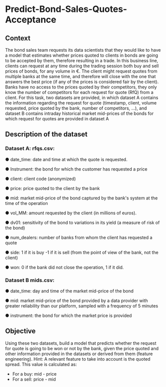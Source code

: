 # Predict-Bond-Sales-Quotes-Acceptance

<pyspark based implementation>

## Context

The bond sales team requests its data scientists that they would like to have a model that
estimates whether prices quoted to clients in bonds are going to be accepted by them,
therefore resulting in a trade. In this business line, clients can request at any time during the
trading session both buy and sell prices of bonds, for any volume in €. The client might
request quotes from multiple banks at the same time, and therefore will close with the one
that answers the best price (if any of the prices is considered fair by the client). Banks have
no access to the prices quoted by their competitors, they only know the number of
competitors for each request for quote (RfQ) from a client.
For this task, two datasets are provided, in which dataset A contains the information
regarding the request for quote (timestamp, client, volume requested, price quoted by the
bank, number of competitors, …), and dataset B contains intraday historical market
mid-prices of the bonds for which request for quotes are provided in dataset A

## Description of the dataset

### Dataset A: rfqs.csv:
● date_time: date and time at which the quote is requested.
  
● Instrument: the bond for which the customer has requested a price
  
● client: client code (anonymized)
  
● price: price quoted to the client by the bank
  
● mid: market mid-price of the bond captured by the bank's system at the time of the
operation
  
● vol_MM: amount requested by the client (in millions of euros).
  
● dv01: sensitivity of the bond to variations in its yield (a measure of risk of the bond)
  
● num_dealers: number of banks from whom the client has requested a quote
  
● side: 1 if it is buy -1 if it is sell (from the point of view of the bank, not the client)
  
● won: 0 if the bank did not close the operation, 1 if it did.

### Dataset B mids.csv:
● date_time: day and time of the market mid-price of the bond
  
● mid: market mid-price of the bond provided by a data provider with greater reliability
than our platform, sampled with a frequency of 5 minutes
  
● instrument: the bond for which the market price is provided


## Objective

Using these two datasets, build a model that predicts whether the request for quote is going
to be won or not by the bank, given the price quoted and other information provided in the
datasets or derived from them (feature engineering).
Hint: A relevant feature to take into account is the quoted spread. This value is calculated as:
- For a buy: mid - price
- For a sell: price - mid



